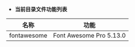 * **当前目录文件功能列表**

| 名称        | 功能                    |
| ----------- | ----------------------- |
| fontawesome | Font Awesome Pro 5.13.0 |

